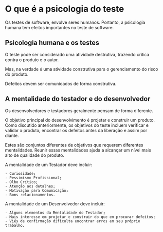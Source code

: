 # O que é a psicologia do teste 

Os testes de software, envolve seres humanos. Portanto, a psicologia humana tem efeitos importantes no teste de software.

## Psicologia humana e os testes

O teste pode ser considerado uma atividade destrutiva, trazendo crítica contra o produto e o autor.

Mas, na verdade é uma atividade construtiva para o gerenciamento do risco do produto.

Defeitos devem ser comunicados de forma construtiva.

## A mentalidade do testador e do desenvolvedor 

Os desenvolvedores e testadores geralmente pensam de forma diferente. 

O objetivo principal do desenvolvimento é projetar e construir um produto. Como discutido anteriormente, os objetivos do teste incluem verificar e validar o produto, encontrar os defeitos antes da liberação e assim por diante.

Estes são conjuntos diferentes de objetivos que requerem diferentes mentalidades. Reunir essas mentalidades ajuda a alcançar um nível mais alto de qualidade do produto.

A mentalidade de um Testador deve incluir: 
```
- Curiosidade;
- Pessimismo Profissional;
- Olho Crítico;
- Atenção aos detalhes;
- Motivação para Comunicação;
- Bons relacionamentos.
```
A mentalidade de um Desenvolvedor deve incluir: 
```
- Alguns elementos da Mentalidade do Testador;
- Mais interesse em projetar e construir do que em procurar defeitos;
- Viés de confirmação dificulta encontrar erros em seu próprio trabalho.
```